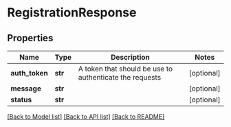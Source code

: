 # RegistrationResponse

## Properties
Name | Type | Description | Notes
------------ | ------------- | ------------- | -------------
**auth_token** | **str** | A token that should be use to authenticate the requests | [optional] 
**message** | **str** |  | [optional] 
**status** | **str** |  | [optional] 

[[Back to Model list]](../README.md#documentation-for-models) [[Back to API list]](../README.md#documentation-for-api-endpoints) [[Back to README]](../README.md)


